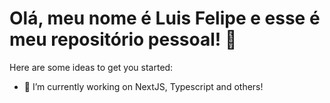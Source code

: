 # Olá, meu nome é Luis Felipe e esse é meu repositório pessoal! 👋

Here are some ideas to get you started:

- 🔭 I’m currently working on NextJS, Typescript and others!
